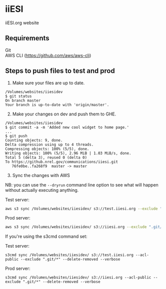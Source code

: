 iiESI
=====

iiESI.org website

## Requirements
Git  
AWS CLI (https://github.com/aws/aws-cli)

## Steps to push files to test and prod
1) Make sure your files are up to date.

```
/Volumes/websites/iiesidev
$ git status
On branch master
Your branch is up-to-date with 'origin/master'.
```

2) Make your changes on dev and push them to GHE.
```
/Volumes/websites/iiesidev
$ git commit -a -m 'Added new cool widget to home page.'
...
$ git push
Counting objects: 9, done.
Delta compression using up to 4 threads.
Compressing objects: 100% (5/5), done.
Writing objects: 100% (5/5), 2.96 MiB | 1.03 MiB/s, done.
Total 5 (delta 3), reused 0 (delta 0)
To https://github.nrel.gov/communications/iiesi.git
   76fe0be..fa268f9  master -> master
```

3) Sync the changes with AWS

NB: you can use the ```--dryrun``` command line option to see what will happen without actually executing anything.

Test server:
```bash
aws s3 sync /Volumes/websites/iiesidev/ s3://test.iiesi.org --exclude ".git/*" --exclude "*.DS_Store" --delete
```

Prod server:
```bash
aws s3 sync /Volumes/websites/iiesidev/ s3://iiesi.org --exclude ".git/*" --exclude "*.DS_Store" --delete
```


If you're using the s3cmd command set:

Test server:
```
s3cmd sync /Volumes/websites/iiesidev/ s3://test.iiesi.org --acl-public --exclude ".git/*" --delete-removed --verbose
```

Prod server:
```
s3cmd sync /Volumes/websites/iiesidev/ s3://iiesi.org --acl-public --exclude ".git/*" --delete-removed --verbose
```
